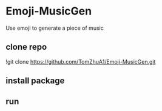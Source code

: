 # Emoji-MusicGen
Use emoji to generate a piece of music


## clone repo
!git clone https://github.com/TomZhuA1/Emoji-MusicGen.git

## install package


## run

